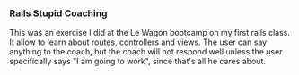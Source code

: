 ### Rails Stupid Coaching

This was an exercise I did at the Le Wagon bootcamp on my first rails class. It allow to learn about routes, controllers and views.
The user can say anything to the coach, but the coach will not respond well unless the user specifically says "I am going to work", since that's all he cares about.
